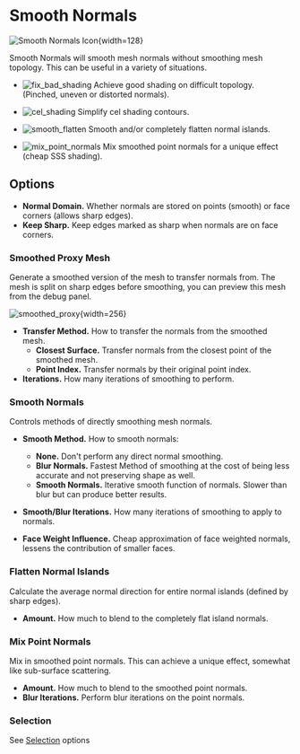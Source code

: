 # Smooth Normals

![Smooth Normals Icon](../assets/icons/smooth_normals_1.png){width=128}

Smooth Normals will smooth mesh normals without smoothing mesh topology. This can be useful in a variety of situations.

<div class="grid cards" markdown>

- ![fix_bad_shading](../assets/smooth/fix%20bad_shading.gif)
    Achieve good shading on difficult topology. (Pinched, uneven or distorted normals).

- ![cel_shading](../assets/smooth/cel_contour.gif)
    Simplify cel shading contours.

- ![smooth_flatten](../assets/smooth/smooth_flatten.gif)
    Smooth and/or completely flatten normal islands.

- ![mix_point_normals](../assets/smooth/mix_point_normals.gif)
    Mix smoothed point normals for a unique effect (cheap SSS shading).
</div>

## Options

- **Normal Domain.** Whether normals are stored on points (smooth) or face corners (allows sharp edges).
- **Keep Sharp.** Keep edges marked as sharp when normals are on face corners.

### Smoothed Proxy Mesh
Generate a smoothed version of the mesh to transfer normals from. The mesh is split on sharp edges before smoothing, you can preview this mesh from the debug panel.

![smoothed_proxy](../assets/smooth/smoothed_proxy.gif){width=256}

- **Transfer Method.** How to transfer the normals from the smoothed mesh.
    - **Closest Surface.** Transfer normals from the closest point of the smoothed mesh.
    - **Point Index.** Transfer normals by their original point index.
- **Iterations.** How many iterations of smoothing to perform.

### Smooth Normals
Controls methods of directly smoothing mesh normals.

- **Smooth Method.** How to smooth normals:
    - **None.** Don't perform any direct normal smoothing.
    - **Blur Normals.** Fastest Method of smoothing at the cost of being less accurate and not preserving shape as well.
    - **Smooth Normals.** Iterative smooth function of normals. Slower than blur but can produce better results.

- **Smooth/Blur Iterations.** How many iterations of smoothing to apply to normals.
- **Face Weight Influence.** Cheap approximation of face weighted normals, lessens the contribution of smaller faces.

### Flatten Normal Islands
Calculate the average normal direction for entire normal islands (defined by sharp edges).

- **Amount.** How much to blend to the completely flat island normals.

### Mix Point Normals
Mix in smoothed point normals. This can achieve a unique effect, somewhat like sub-surface scattering.

- **Amount.** How much to blend to the smoothed point normals.
- **Blur Iterations.** Perform blur iterations on the point normals.

### Selection
See [Selection](../common_settings.md#selection) options
